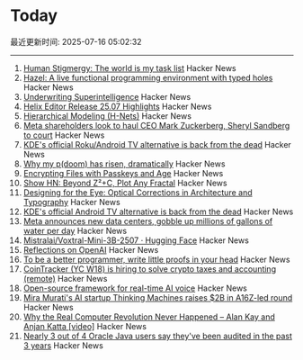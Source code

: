# Today

最近更新时间: 2025-07-16 05:02:32

--- 
1. [Human Stigmergy: The world is my task list](https://aethermug.com/posts/human-stigmergy) Hacker News
2. [Hazel: A live functional programming environment with typed holes](https://github.com/hazelgrove/hazel) Hacker News
3. [Underwriting Superintelligence](https://underwriting-superintelligence.com/) Hacker News
4. [Helix Editor Release 25.07 Highlights](https://helix-editor.com/news/release-25-07-highlights/) Hacker News
5. [Hierarchical Modeling (H-Nets)](https://cartesia.ai/blog/hierarchical-modeling) Hacker News
6. [Meta shareholders look to haul CEO Mark Zuckerberg, Sheryl Sandberg to court](https://nypost.com/2025/07/15/business/meta-shareholders-aim-to-haul-ceo-mark-zuckerberg-sheryl-sandberg-to-court/) Hacker News
7. [KDE's official Roku/Android TV alternative is back from the dead](https://www.neowin.net/news/kdes-android-tv-alternative-plasma-bigscreen-rises-from-the-dead-with-a-better-ui/) Hacker News
8. [Why my p(doom) has risen, dramatically](https://garymarcus.substack.com/p/why-my-pdoom-has-risen-dramatically) Hacker News
9. [Encrypting Files with Passkeys and Age](https://words.filippo.io/passkey-encryption/) Hacker News
10. [Show HN: Beyond Z²+C, Plot Any Fractal](https://www.juliascope.com/) Hacker News
11. [Designing for the Eye: Optical Corrections in Architecture and Typography](https://www.nubero.ch/blog/015/) Hacker News
12. [KDE's official Android TV alternative is back from the dead](https://www.neowin.net/news/kdes-android-tv-alternative-plasma-bigscreen-rises-from-the-dead-with-a-better-ui/) Hacker News
13. [Meta announces new data centers, gobble up millions of gallons of water per day](https://www.engadget.com/ai/meta-announces-huge-new-data-centers-but-they-could-gobble-up-millions-of-gallons-of-water-per-day-174000478.html) Hacker News
14. [Mistralai/Voxtral-Mini-3B-2507 · Hugging Face](https://huggingface.co/mistralai/Voxtral-Mini-3B-2507) Hacker News
15. [Reflections on OpenAI](https://calv.info/openai-reflections) Hacker News
16. [To be a better programmer, write little proofs in your head](https://the-nerve-blog.ghost.io/to-be-a-better-programmer-write-little-proofs-in-your-head/) Hacker News
17. [CoinTracker (YC W18) is hiring to solve crypto taxes and accounting (remote)](https://news.ycombinator.com/item?id=44573320) Hacker News
18. [Open-source framework for real-time AI voice](https://github.com/videosdk-live/agents) Hacker News
19. [Mira Murati's AI startup Thinking Machines raises $2B in A16Z-led round](https://www.reuters.com/technology/mira-muratis-ai-startup-thinking-machines-raises-2-billion-a16z-led-round-2025-07-15/) Hacker News
20. [Why the Real Computer Revolution Never Happened – Alan Kay and Anjan Katta [video]](https://www.youtube.com/watch?v=MbEZ-DC0L-g) Hacker News
21. [Nearly 3 out of 4 Oracle Java users say they've been audited in the past 3 years](https://www.theregister.com/2025/07/15/oracle_java_users_audited/) Hacker News
